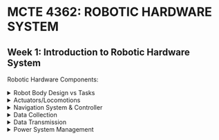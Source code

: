 # MCTE 4362: ROBOTIC HARDWARE SYSTEM

## Week 1: Introduction to Robotic Hardware System

Robotic Hardware Components:

<details>
  <summary> Robot Body Design vs Tasks </summary>
  
   - Body shapes and materials use for different application (Underwater, Ground, Air, Space). Regulation, Certification and Compliant Needed?
  
</details>

<details>
  <summary> Actuators/Locomotions </summary>
  
   - Types of actuator. To move the main body of the robot (Tires, motors, rotor, drivers n etc). Add on accesories to the robot (Manipulator, End Effector, Custom/Specific task, Servo, Dyanmixal Servo, DC/AC Motor, Hydraulics, Pneumatic, Linear actuator etc). Bearing, Sliders, Gears, Pulley System, Slip Ring, Linear etc)
  
</details>

<details>
  <summary> Navigation System & Controller </summary>
  
   - Types of sensors/controller for perception and navigation. (Types of Computer (Edge AI, Industrial PC, PC104, DAQ, Controller) Sensor (LIDAR, Camera IR/Color/Thermal, Depth Camera, Radar, Ultrasonic, Laser, Bumper Sensor, Magnetic Guide, IMU, Encoder etc)
  
</details>

<details>
  <summary> Data Collection </summary>
  
  -  Types of Instruments for data collections. (Remote Sensing, Mapping, Surveillance, etc)
  
</details>
    
<details>
  <summary> Data Transmission </summary>
  
   - Types of communication devices and protocols. Cables (Digital vs Analog, RS232/485/422, BUS, CAN, HARP, I2C, ISP, Ethernet, OPTIC etc)  vs Wireless (IR, Bluetooth, WIFI, BLE, RF, Satellite, Telco 4G/5G, GPRS & etc)
  
</details>
    
<details>
  <summary> Power System Management </summary>
  
   - Types of power supply. AC, DC cables. Batteries. Engin. Renewable Energy. 
  
</details>
